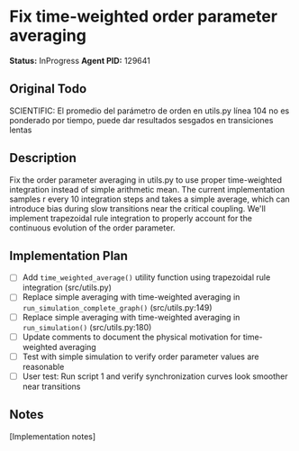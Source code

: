 # Fix time-weighted order parameter averaging
**Status:** InProgress
**Agent PID:** 129641

## Original Todo
SCIENTIFIC: El promedio del parámetro de orden en utils.py línea 104 no es ponderado por tiempo, puede dar resultados sesgados en transiciones lentas

## Description
Fix the order parameter averaging in utils.py to use proper time-weighted integration instead of simple arithmetic mean. The current implementation samples r every 10 integration steps and takes a simple average, which can introduce bias during slow transitions near the critical coupling. We'll implement trapezoidal rule integration to properly account for the continuous evolution of the order parameter.

## Implementation Plan
- [ ] Add `time_weighted_average()` utility function using trapezoidal rule integration (src/utils.py)
- [ ] Replace simple averaging with time-weighted averaging in `run_simulation_complete_graph()` (src/utils.py:149)
- [ ] Replace simple averaging with time-weighted averaging in `run_simulation()` (src/utils.py:180)
- [ ] Update comments to document the physical motivation for time-weighted averaging
- [ ] Test with simple simulation to verify order parameter values are reasonable
- [ ] User test: Run script 1 and verify synchronization curves look smoother near transitions

## Notes
[Implementation notes]